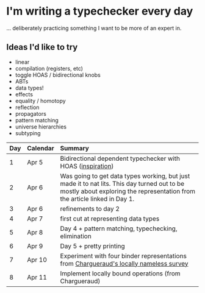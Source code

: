 # I'm writing a typechecker every day

... deliberately practicing something I want to be more of an expert in.

## Ideas I'd like to try

* linear
* compilation (registers, etc)
* toggle HOAS / bidirectional knobs
* ABTs
* data types!
* effects
* equality / homotopy
* reflection
* propagators
* pattern matching
* universe hierarchies
* subtyping

| Day | Calendar | Summary |
| :-- | :--- | :------ |
| 1 | Apr 5 | Bidirectional dependent typechecker with HOAS ([inspiration](https://github.com/AndrasKovacs/tcbe/blob/master/nosubst.md)) |
| 2 | Apr 6 | Was going to get data types working, but just made it to nat lits. This day turned out to be mostly about exploring the representation from the article linked in Day 1. |
| 3 | Apr 6 | refinements to day 2 |
| 4 | Apr 7 | first cut at representing data types |
| 5 | Apr 8 | Day 4 + pattern matching, typechecking, elimination |
| 6 | Apr 9 | Day 5 + pretty printing |
| 7 | Apr 10 | Experiment with four binder representations from [Chargueraud's locally nameless survey](http://www.chargueraud.org/research/2009/ln/main.pdf) |
| 8 | Apr 11 | Implement locally bound operations (from Chargueraud) |
